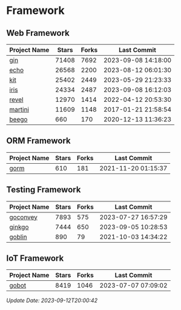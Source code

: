 # Framework

## Web Framework
| Project Name | Stars | Forks | Last Commit |
| ------------ | ----- | ----- | ----------- |
| [gin](https://github.com/gin-gonic/gin) | 71408 | 7692 | 2023-09-08 14:18:00 |
| [echo](https://github.com/labstack/echo) | 26568 | 2200 | 2023-08-12 06:01:30 |
| [kit](https://github.com/go-kit/kit) | 25402 | 2449 | 2023-05-29 21:23:33 |
| [iris](https://github.com/kataras/iris) | 24334 | 2487 | 2023-09-08 16:12:03 |
| [revel](https://github.com/revel/revel) | 12970 | 1414 | 2022-04-12 20:53:30 |
| [martini](https://github.com/go-martini/martini) | 11609 | 1148 | 2017-01-21 21:58:54 |
| [beego](https://github.com/astaxie/beego) | 660 | 170 | 2020-12-13 11:36:23 |

## ORM Framework
| Project Name | Stars | Forks | Last Commit |
| ------------ | ----- | ----- | ----------- |
| [gorm](https://github.com/jinzhu/gorm) | 610 | 181 | 2021-11-20 01:15:37 |

## Testing Framework
| Project Name | Stars | Forks | Last Commit |
| ------------ | ----- | ----- | ----------- |
| [goconvey](https://github.com/smartystreets/goconvey) | 7893 | 575 | 2023-07-27 16:57:29 |
| [ginkgo](https://github.com/onsi/ginkgo) | 7444 | 650 | 2023-09-05 10:28:53 |
| [goblin](https://github.com/franela/goblin) | 890 | 79 | 2021-10-03 14:34:22 |

## IoT Framework
| Project Name | Stars | Forks | Last Commit |
| ------------ | ----- | ----- | ----------- |
| [gobot](https://github.com/hybridgroup/gobot) | 8419 | 1046 | 2023-07-07 07:09:02 |

*Update Date: 2023-09-12T20:00:42*